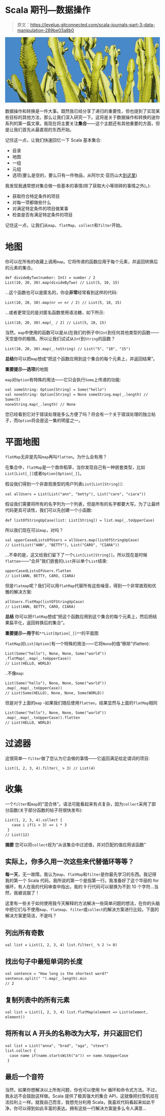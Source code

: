 # Scala 期刊—数据操作

> 原文：<https://levelup.gitconnected.com/scala-journals-part-3-data-manipulation-289be03a8b0>

![](img/51a8c4646f9d28aecd96e3e6bca39111.png)

数据操作和转换是一件大事。既然我已经分享了递归的重要性，但也提到了实现某些目标的其他方法，那么让我们深入研究一下。这将是关于数据操作和转换的迷你系列的第一篇文章。我现在将主要关注**集合**——这个主题还有其他重要的方面，但是让我们首先从最直观的东西开始。

记住这一点，让我们快速回忆一下 Scala 基本集合:

*   目录
*   地图
*   一组
*   元组
*   选项(要么是空的，要么只有一件物品，从阿尔文·亚历山大[到这里](https://alvinalexander.com/scala/using-scala-option-some-none-idiom-function-java-null))

我发现我通常想对集合做一些基本的事情(除了获取大小等琐碎的事情之外)。):

*   获取符合特定条件的项目
*   对每一项都做些什么
*   对满足特定条件的项目做某事
*   检查是否有满足特定条件的项目

记住这一点，让我们从`map`、`flatMap`、`collect`和`filter`开始。

# 地图

你可以在所有的收藏上调用`map`。它将传递的函数应用于每个元素，并返回转换后的元素的集合。

```
def divideByTwo(number: Int) = number / 2  
List(10, 20, 30).map(divideByTwo) // List(5, 10, 15)
```

…这个函数也可以是匿名的，你会**非常**经常看到这样的代码:

`List(10, 20, 30).map(nr => nr / 2) // List(5, 10, 15)`

…或者更常见的是对匿名函数使用语法糖，如下所示:

`List(10, 20, 30).map(_ / 2) // List(5, 10, 15)`

当然，`map`中使用的函数可以是从(在我们的例子中)`Int`到任何其他类型的函数——天空是你的极限。所以让我们试试从`Int`到`String`的函数？

`List(10, 20, 30).map(_.toString) // List("5", "10", "15")`

**总结**你可以把`map`想成“把这个函数应用到这个集合的每个元素上，并返回结果”。

**重要提示—选项**的地图

`map`对`Option`有特殊的用法——它只会执行`Some`上传递的功能:

```
val someString: Option[String] = Some("hello") 
val noneString: Option[String] = None someString.map(_.length) // Some(5) 
noneString.map(_.length) // None
```

您已经看到它对于错误处理是多么方便了吗？将会有一个关于错误处理的独立帖子，而`Option`将会是这一集的明星之一。

# 平面地图

`flatMap`无非是先叫`map`再叫`flatten`。为什么会有用？

在集合中，`flatMap`是一个救命稻草，当你发现自己有一种嵌套类型，比如`List[List[_]]`或者`Option[Option[_]]`。

假设我们得到一个非直观类型的用户列表`List[List[String]]`:

`val allUsers = List(List("ann", "betty"), List("caro", "ciara"))`

假设我们需要将所有的名字列为一个列表，但是所有的名字都要大写。为了让最终代码更具可读性，我们可以先创建一个小函数:

`def listOfStringUpCase(list: List[String]) = list.map(_.toUpperCase)`

所以我们现在可以`map`，对吗？

```
val upperCasedListsOfUsers = allUsers.map(listOfStringUpCase) 
// List(List("ANN", "BETTY"), List("CARO", "CIARA"))
```

…不幸的是，这又给我们留下了一个`List[List[String]]`。所以现在是时候`flatten`——“合并”我们嵌套的`List`并以单个`List`结束:

```
upperCasedListsOfUsers.flatten 
// List(ANN, BETTY, CARO, CIARA)
```

但是`flatmap`呢？我们可以用`flatMap`代替所有这些噪音，得到一个非常直观和优雅的解决方案:

```
allUsers.flatMap(listOfStringUpCase) 
// List(ANN, BETTY, CARO, CIARA)
```

**总结**
你可以把`flatMap`想成“把这个函数应用到这个集合的每个元素上，然后把结果扁平化，返回转换后的集合”。

**重要提示—用于**和`**List[Option[_]]**`的平面图

`flatMap`对`List[Option]`有一个特殊的用法——它将`None`的值“移除”(flatten):

```
List(Some("hello"), None, None, Some("world")) .flatMap(_.map(_.toUpperCase))  
// List(HELLO, WORLD)
```

..不像`map`:

```
List(Some("hello"), None, None, Some("world")) .map(_.map(_.toUpperCase))  
// List(Some(HELLO), None, None, Some(WORLD))
```

但是对于上面的`map` -如果我们随后使用`flatten`，结果显然与上面的`flatMap`相同

```
List(Some("hello"), None, None, Some("world")) .map(_.map(_.toUpperCase)).flatten 
// List(HELLO, WORLD)
```

# 过滤器

这很简单— `filter`做了您认为它会做的事情——它返回满足给定谓词的项目:

```
List(1, 2, 3, 4).filter(_ > 3) // List(4)
```

# 收集

一个`filter`和`map`的“混合体”。语法可能看起来有点复杂，因为`collect`采用了部分函数(关于部分函数的帖子将很快发布):

```
List(1, 2, 3, 4).collect {     
   case i if(i > 3) => i * 3 
 }  
// List(12)
```

**摘要**
您可以将`collect`视为“从该集合中过滤值，并对匹配的值应用该函数”

## 实际上，你多久用一次这些来代替循环等等？

**每一天**，无一故障。我认为`map`、`flatMap`和`filter`是你最先学习的东西。我记得我的第一个 Scala 代码，我所说的第一个是指第一行。我准备好了这个华丽的 for 循环，有人在我的代码审查中指出，我的 9 行代码可以替换为不到 10 个字符…当然，我被说服了！

这里有一些关于如何使用我今天解释的方法解决一些简单问题的想法，在你的头脑中把它们与不使用`map`、`flatmap`、`filter`或`collect`的解决方案进行比较。下面的解决方案更简洁，不是吗？

## 列出所有奇数

```
val list = List(1, 2, 3, 4) list.filter(_ % 2 != 0)
```

## 找出句子中最短单词的长度

```
val sentence = "How long is the shortest word?" 
sentence.split(" ").map(_.length).min 
// 2
```

## 复制列表中的所有元素

```
val list = List(1, 2, 3, 4) list.flatMap(element => List(element, element))
```

## 将所有以 A 开头的名称改为大写，并只返回它们

```
val list = List("anna", "brad", "aga", "steve") 
list.collect {     
  case name if(name.startsWith("a")) => name.toUpperCase 
 }
```

## 最后一个音符

当然，如果你想解决以上所有问题，你也可以使用 for 循环和命令式方法。不过，我永远不会鼓励这样做。Scala 提供了极其强大的集合 API，这就像把扫雪机挂在法拉利上一样。就我自己而言，我想充分利用 Scala，我喜欢代码看起来如此干净，你可以得到如此丰富的表达。拥有这些一行解决方案是多么令人满意…